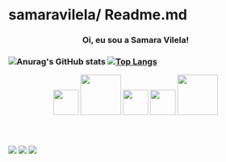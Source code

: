 # samaravilela/ Readme.md



<h3  align="center">Oi, eu sou a Samara Vilela!<h3>

![Anurag's GitHub stats](https://github-readme-stats.vercel.app/api?username=sam28vil&show_icons=true&theme=radical)
[![Top Langs](https://github-readme-stats.vercel.app/api/top-langs/?username=sam28vil&layout=compact&theme=radical)](https://github.com/sam28vil/github-readme-stats)


<section class="logos" align="center">
<img src="https://cdn.iconscout.com/icon/free/png-256/javascript-2752148-2284965.png" width="50" padding="10" />
<img src="https://upload.wikimedia.org/wikipedia/commons/thumb/a/a7/React-icon.svg/1200px-React-icon.svg.png" width="80" padding="10" />
<img src="https://cdn.pixabay.com/photo/2017/08/05/11/16/logo-2582748_1280.png" width="50" padding="10"/>
<img src="https://llumine.com.br/wp-content/uploads/2018/03/css-logo-300x300.png" width="50" padding="10"/>
<img src="https://cdn.pixabay.com/photo/2015/04/23/17/41/node-js-736399_960_720.png" width="80" padding="10"/>
</section>

</br>
</br>

 [<img src="https://img.shields.io/badge/linkedin-%230077B5.svg?&style=for-the-badge&logo=linkedin&logoColor=white" />](https://www.linkedin.com/in/samara-vilela/) [<img src = "https://img.shields.io/badge/instagram-%23E4405F.svg?&style=for-the-badge&logo=instagram&logoColor=white">](https://www.instagram.com/sam.vilelaa/?hl=pt-br)  [<img src = "https://img.shields.io/badge/gmail-%23E4405F.svg?&style=for-the-badge&logo=gmail&logoColor=white">](samara.vilela.oliveira@gmail.com)
